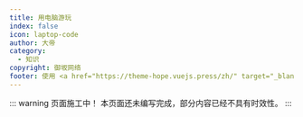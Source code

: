 ```yaml
---
title: 用电脑游玩
index: false
icon: laptop-code
author: 大帝
category:
  - 知识
copyright: 御坂网络
footer: 使用 <a href="https://theme-hope.vuejs.press/zh/" target="_blank">VuePress Theme Hope</a> 主题 | MIT 协议, 版权所有 © 2025-至今 Misaka2298
---
```


::: warning 页面施工中！
本页面还未编写完成，部分内容已经不具有时效性。
:::
